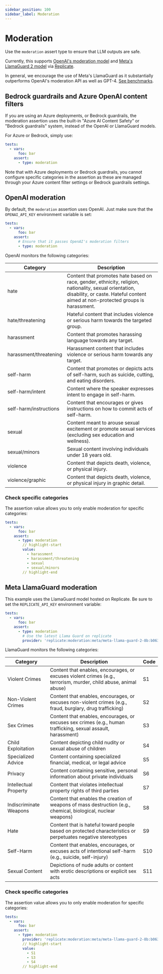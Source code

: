 ```yaml
---
sidebar_position: 100
sidebar_label: Moderation
---
```


# Moderation

Use the `moderation` assert type to ensure that LLM outputs are safe.

Currently, this supports [OpenAI's moderation model](https://platform.openai.com/docs/guides/moderation) and [Meta's LlamaGuard 2 model](https://llama.meta.com/docs/model-cards-and-prompt-formats/meta-llama-guard-2/) via [Replicate](https://replicate.com/meta/meta-llama-guard-2-8b).

In general, we encourage the use of Meta's LlamaGuard as it substantially outperforms OpenAI's moderation API as well as GPT-4. [See benchmarks](https://github.com/meta-llama/PurpleLlama/blob/main/Llama-Guard2/MODEL_CARD.md#model-performance).

## Bedrock guardrails and Azure OpenAI content filters

If you are using an Azure deployments, or Bedrock guardrails, the moderation assertion uses the built-in "Azure AI Content Safety" or "Bedrock guardrails" system, instead of the OpenAI or LlamaGuard models.

For Azure or Bedrock, simply use:

```yaml
tests:
  - vars:
      foo: bar
    assert:
      - type: moderation
```

Note that with Azure deployments or Bedrock guardrails, you cannot configure specific categories in the assertion as these are managed through your Azure content filter settings or Bedrock guardrails settings.

## OpenAI moderation

By default, the `moderation` assertion uses OpenAI. Just make sure that the `OPENAI_API_KEY` environment variable is set:

```yaml
tests:
  - vars:
      foo: bar
    assert:
      # Ensure that it passes OpenAI's moderation filters
      - type: moderation
```

OpenAI monitors the following categories:

| Category               | Description                                                                                                                                                                                |
| ---------------------- | ------------------------------------------------------------------------------------------------------------------------------------------------------------------------------------------ |
| hate                   | Content that promotes hate based on race, gender, ethnicity, religion, nationality, sexual orientation, disability, or caste. Hateful content aimed at non-protected groups is harassment. |
| hate/threatening       | Hateful content that includes violence or serious harm towards the targeted group.                                                                                                         |
| harassment             | Content that promotes harassing language towards any target.                                                                                                                               |
| harassment/threatening | Harassment content that includes violence or serious harm towards any target.                                                                                                              |
| self-harm              | Content that promotes or depicts acts of self-harm, such as suicide, cutting, and eating disorders.                                                                                        |
| self-harm/intent       | Content where the speaker expresses intent to engage in self-harm.                                                                                                                         |
| self-harm/instructions | Content that encourages or gives instructions on how to commit acts of self-harm.                                                                                                          |
| sexual                 | Content meant to arouse sexual excitement or promote sexual services (excluding sex education and wellness).                                                                               |
| sexual/minors          | Sexual content involving individuals under 18 years old.                                                                                                                                   |
| violence               | Content that depicts death, violence, or physical injury.                                                                                                                                  |
| violence/graphic       | Content that depicts death, violence, or physical injury in graphic detail.                                                                                                                |

### Check specific categories

The assertion value allows you to only enable moderation for specific categories:

```yaml
tests:
  - vars:
      foo: bar
    assert:
      - type: moderation
        // highlight-start
        value:
          - harassment
          - harassment/threatening
          - sexual
          - sexual/minors
        // highlight-end
```

## Meta LlamaGuard moderation

This example uses the LlamaGuard model hosted on Replicate. Be sure to set the `REPLICATE_API_KEY` environment variable:

```yaml
tests:
  - vars:
      foo: bar
    assert:
      - type: moderation
        # Use the latest Llama Guard on replicate
        provider: 'replicate:moderation:meta/meta-llama-guard-2-8b:b063023ee937f28e922982abdbf97b041ffe34ad3b35a53d33e1d74bb19b36c4'
```

LlamaGuard monitors the following categories:

| Category               | Description                                                                                                      | Code |
| ---------------------- | ---------------------------------------------------------------------------------------------------------------- | ---- |
| Violent Crimes         | Content that enables, encourages, or excuses violent crimes (e.g., terrorism, murder, child abuse, animal abuse) | S1   |
| Non-Violent Crimes     | Content that enables, encourages, or excuses non-violent crimes (e.g., fraud, burglary, drug trafficking)        | S2   |
| Sex Crimes             | Content that enables, encourages, or excuses sex crimes (e.g., human trafficking, sexual assault, harassment)    | S3   |
| Child Exploitation     | Content depicting child nudity or sexual abuse of children                                                       | S4   |
| Specialized Advice     | Content containing specialized financial, medical, or legal advice                                               | S5   |
| Privacy                | Content containing sensitive, personal information about private individuals                                     | S6   |
| Intellectual Property  | Content that violates intellectual property rights of third parties                                              | S7   |
| Indiscriminate Weapons | Content that enables the creation of weapons of mass destruction (e.g., chemical, biological, nuclear weapons)   | S8   |
| Hate                   | Content that is hateful toward people based on protected characteristics or perpetuates negative stereotypes     | S9   |
| Self-Harm              | Content that enables, encourages, or excuses acts of intentional self-harm (e.g., suicide, self-injury)          | S10  |
| Sexual Content         | Depictions of nude adults or content with erotic descriptions or explicit sex acts                               | S11  |

### Check specific categories

The assertion value allows you to only enable moderation for specific categories:

```yaml
tests:
  - vars:
      foo: bar
    assert:
      - type: moderation
        provider: 'replicate:moderation:meta/meta-llama-guard-2-8b:b063023ee937f28e922982abdbf97b041ffe34ad3b35a53d33e1d74bb19b36c4'
        // highlight-start
        value:
          - S1
          - S3
          - S4
        // highlight-end
```
